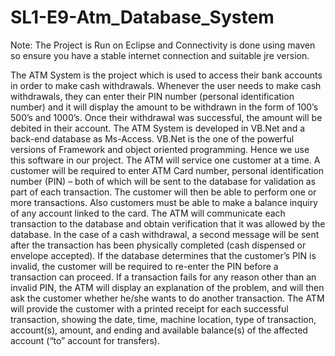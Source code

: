 # SL1-E9-Atm_Database_System

Note: The Project is Run on Eclipse and Connectivity is done using maven so ensure you have a stable internet connection and suitable jre version.

The ATM System is the project which is used to access their bank accounts in order to make cash withdrawals. Whenever the user needs to make cash withdrawals, they can enter their PIN number (personal identification number) and it will display the amount to be withdrawn in the form of 100’s 500’s and 1000’s. Once their withdrawal was successful, the amount will be debited in their account. The ATM System is developed in VB.Net and a back-end database as Ms-Access. VB.Net is the one of the powerful versions of Framework and object oriented programming. Hence we use this software in our project. The ATM will service one customer at a time. A customer will be required to enter ATM Card number, personal identification number (PIN) – both of which will be sent to the database for validation as part of each transaction. The customer will then be able to perform one or more transactions. Also customers must be able to make a balance inquiry of any account linked to the card. The ATM will communicate each transaction to the database and obtain verification that it was allowed by the database. In the case of a cash withdrawal, a second message will be sent after the transaction has been physically completed (cash dispensed or envelope accepted). If the database determines that the customer’s PIN is invalid, the customer will be required to re-enter the PIN before a transaction can proceed. If a transaction fails for any reason other than an invalid PIN, the ATM will display an explanation of the problem, and will then ask the customer whether he/she wants to do another transaction. The ATM will provide the customer with a printed receipt for each successful transaction, showing the date, time, machine location, type of transaction, account(s), amount, and ending and available balance(s) of the affected account (“to” account for transfers).
